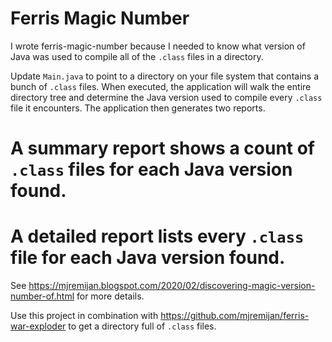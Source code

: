 # Ferris Magic Number

I wrote ferris-magic-number because I needed to know what version of Java was used to compile all of the `.class` files in a directory.

Update `Main.java` to point to a directory on your file system that contains a bunch of `.class` files. When executed, the application will walk
the entire directory tree and determine the Java version used to compile every `.class` file it encounters. The application then
generates two reports.

# A summary report shows a count of `.class` files for each Java version found.
# A detailed report lists every `.class` file for each Java version found.

See <https://mjremijan.blogspot.com/2020/02/discovering-magic-version-number-of.html> for more details.

Use this project in combination with <https://github.com/mjremijan/ferris-war-exploder> to get a directory full of `.class` files.
